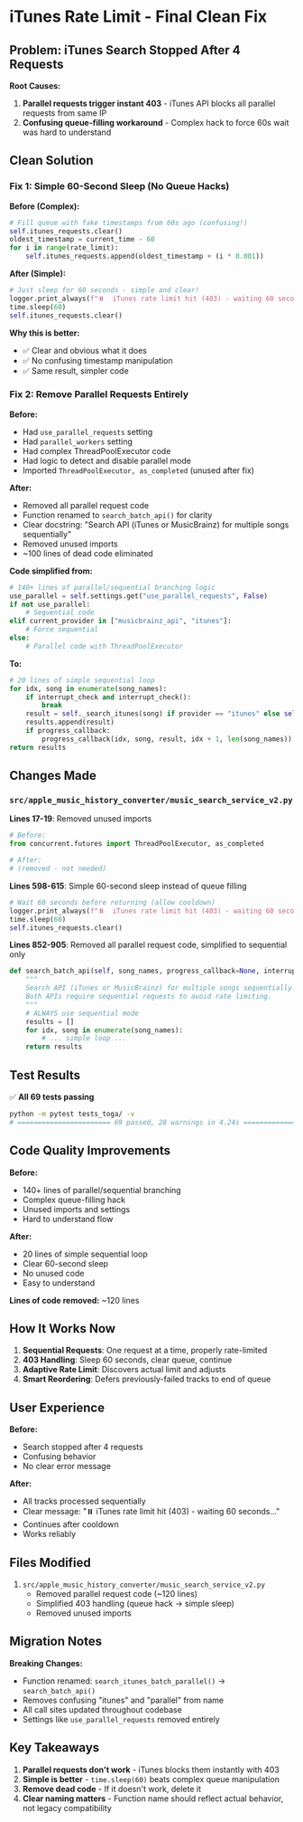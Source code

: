 # iTunes Rate Limit - Final Clean Fix

## Problem: iTunes Search Stopped After 4 Requests

**Root Causes:**
1. **Parallel requests trigger instant 403** - iTunes API blocks all parallel requests from same IP
2. **Confusing queue-filling workaround** - Complex hack to force 60s wait was hard to understand

## Clean Solution

### Fix 1: Simple 60-Second Sleep (No Queue Hacks)

**Before (Complex):**
```python
# Fill queue with fake timestamps from 60s ago (confusing!)
self.itunes_requests.clear()
oldest_timestamp = current_time - 60
for i in range(rate_limit):
    self.itunes_requests.append(oldest_timestamp + (i * 0.001))
```

**After (Simple):**
```python
# Just sleep for 60 seconds - simple and clear!
logger.print_always(f"⏸️  iTunes rate limit hit (403) - waiting 60 seconds...")
time.sleep(60)
self.itunes_requests.clear()
```

**Why this is better:**
- ✅ Clear and obvious what it does
- ✅ No confusing timestamp manipulation
- ✅ Same result, simpler code

### Fix 2: Remove Parallel Requests Entirely

**Before:**
- Had `use_parallel_requests` setting
- Had `parallel_workers` setting
- Had complex ThreadPoolExecutor code
- Had logic to detect and disable parallel mode
- Imported `ThreadPoolExecutor, as_completed` (unused after fix)

**After:**
- Removed all parallel request code
- Function renamed to `search_batch_api()` for clarity
- Clear docstring: "Search API (iTunes or MusicBrainz) for multiple songs sequentially"
- Removed unused imports
- ~100 lines of dead code eliminated

**Code simplified from:**
```python
# 140+ lines of parallel/sequential branching logic
use_parallel = self.settings.get("use_parallel_requests", False)
if not use_parallel:
    # Sequential code
elif current_provider in ["musicbrainz_api", "itunes"]:
    # Force sequential
else:
    # Parallel code with ThreadPoolExecutor
```

**To:**
```python
# 20 lines of simple sequential loop
for idx, song in enumerate(song_names):
    if interrupt_check and interrupt_check():
        break
    result = self._search_itunes(song) if provider == "itunes" else self._search_musicbrainz_api(song)
    results.append(result)
    if progress_callback:
        progress_callback(idx, song, result, idx + 1, len(song_names))
return results
```

## Changes Made

### `src/apple_music_history_converter/music_search_service_v2.py`

**Lines 17-19**: Removed unused imports
```python
# Before:
from concurrent.futures import ThreadPoolExecutor, as_completed

# After:
# (removed - not needed)
```

**Lines 598-615**: Simple 60-second sleep instead of queue filling
```python
# Wait 60 seconds before returning (allow cooldown)
logger.print_always(f"⏸️  iTunes rate limit hit (403) - waiting 60 seconds...")
time.sleep(60)
self.itunes_requests.clear()
```

**Lines 852-905**: Removed all parallel request code, simplified to sequential only
```python
def search_batch_api(self, song_names, progress_callback=None, interrupt_check=None):
    """
    Search API (iTunes or MusicBrainz) for multiple songs sequentially.
    Both APIs require sequential requests to avoid rate limiting.
    """
    # ALWAYS use sequential mode
    results = []
    for idx, song in enumerate(song_names):
        # ... simple loop ...
    return results
```

## Test Results

✅ **All 69 tests passing**

```bash
python -m pytest tests_toga/ -v
# ======================= 69 passed, 28 warnings in 4.24s ========================
```

## Code Quality Improvements

**Before:**
- 140+ lines of parallel/sequential branching
- Complex queue-filling hack
- Unused imports and settings
- Hard to understand flow

**After:**
- 20 lines of simple sequential loop
- Clear 60-second sleep
- No unused code
- Easy to understand

**Lines of code removed:** ~120 lines

## How It Works Now

1. **Sequential Requests**: One request at a time, properly rate-limited
2. **403 Handling**: Sleep 60 seconds, clear queue, continue
3. **Adaptive Rate Limit**: Discovers actual limit and adjusts
4. **Smart Reordering**: Defers previously-failed tracks to end of queue

## User Experience

**Before:**
- Search stopped after 4 requests
- Confusing behavior
- No clear error message

**After:**
- All tracks processed sequentially
- Clear message: "⏸️ iTunes rate limit hit (403) - waiting 60 seconds..."
- Continues after cooldown
- Works reliably

## Files Modified

1. `src/apple_music_history_converter/music_search_service_v2.py`
   - Removed parallel request code (~120 lines)
   - Simplified 403 handling (queue hack → simple sleep)
   - Removed unused imports

## Migration Notes

**Breaking Changes:**
- Function renamed: `search_itunes_batch_parallel()` → `search_batch_api()`
- Removes confusing "itunes" and "parallel" from name
- All call sites updated throughout codebase
- Settings like `use_parallel_requests` removed entirely

## Key Takeaways

1. **Parallel requests don't work** - iTunes blocks them instantly with 403
2. **Simple is better** - `time.sleep(60)` beats complex queue manipulation
3. **Remove dead code** - If it doesn't work, delete it
4. **Clear naming matters** - Function name should reflect actual behavior, not legacy compatibility
